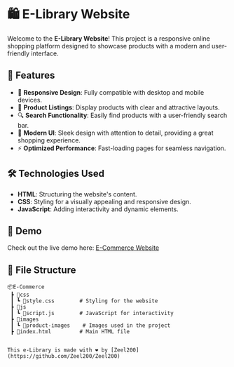# 🛍️ E-Library Website

Welcome to the **E-Library Website**! This project is a responsive online shopping platform designed to showcase products with a modern and user-friendly interface.

## 🌟 Features

- 📱 **Responsive Design**: Fully compatible with desktop and mobile devices.
- 🛒 **Product Listings**: Display products with clear and attractive layouts.
- 🔍 **Search Functionality**: Easily find products with a user-friendly search bar.
- 🎨 **Modern UI**: Sleek design with attention to detail, providing a great shopping experience.
- ⚡ **Optimized Performance**: Fast-loading pages for seamless navigation.

## 🛠️ Technologies Used

- **HTML**: Structuring the website's content.
- **CSS**: Styling for a visually appealing and responsive design.
- **JavaScript**: Adding interactivity and dynamic elements.

## 🚀 Demo

Check out the live demo here: [E-Commerce Website](https://zeel200.github.io/E-Commerce/)

## 📂 File Structure

```plaintext
📦E-Commerce
 ┣ 📂css
 ┃ ┗ 📜style.css        # Styling for the website
 ┣ 📂js
 ┃ ┗ 📜script.js        # JavaScript for interactivity
 ┣ 📂images
 ┃ ┗ 📜product-images    # Images used in the project
 ┣ 📜index.html         # Main HTML file


This e-Library is made with ❤️ by [Zeel200](https://github.com/Zeel200/Zeel200)
